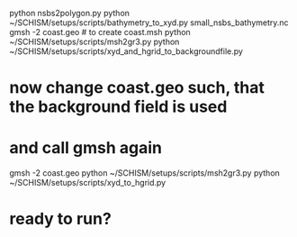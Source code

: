 python nsbs2polygon.py
python ~/SCHISM/setups/scripts/bathymetry_to_xyd.py small_nsbs_bathymetry.nc
gmsh -2 coast.geo # to create coast.msh
python ~/SCHISM/setups/scripts/msh2gr3.py
python ~/SCHISM/setups/scripts/xyd_and_hgrid_to_backgroundfile.py

# now change coast.geo such, that the background field is used
# and call gmsh again

gmsh -2 coast.geo
python ~/SCHISM/setups/scripts/msh2gr3.py
python ~/SCHISM/setups/scripts/xyd_to_hgrid.py

# ready to run?
